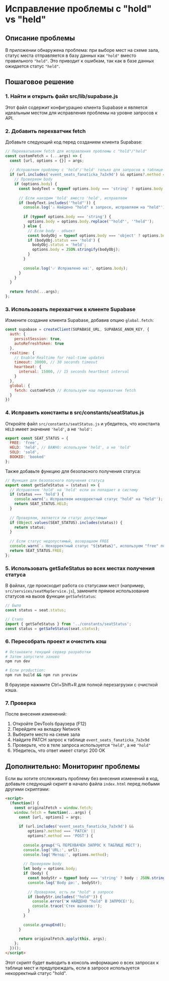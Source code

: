 # Исправление проблемы с "hold" vs "held"

## Описание проблемы

В приложении обнаружена проблема: при выборе мест на схеме зала, статус места отправляется в базу данных как `"hold"` вместо правильного `"held"`. Это приводит к ошибкам, так как в базе данных ожидается статус `"held"`.

## Пошаговое решение

### 1. Найти и открыть файл src/lib/supabase.js

Этот файл содержит конфигурацию клиента Supabase и является идеальным местом для исправления проблемы на уровне запросов к API.

### 2. Добавить перехватчик fetch

Добавьте следующий код перед созданием клиента Supabase:

```javascript
// Перехватываем fetch для исправления проблемы с "hold"/"held"
const customFetch = (...args) => {
  const [url, options = {}] = args;
  
  // Исправляем проблему с 'hold'/'held' только для запросов к таблице мест
  if (url.includes('event_seats_fanaticka_7a3x9d') && options?.method === 'PATCH') {
    // Проверяем body
    if (options.body) {
      const bodyText = typeof options.body === 'string' ? options.body : JSON.stringify(options.body);
      
      // Если находим 'hold' вместо 'held', исправляем
      if (bodyText.includes('"hold"')) {
        console.log('⚠️ Найдено "hold" в запросе, исправляем на "held"');
        
        if (typeof options.body === 'string') {
          options.body = options.body.replace('"hold"', '"held"');
        } else {
          // Если body - объект
          const bodyObj = typeof options.body === 'object' ? options.body : JSON.parse(options.body);
          if (bodyObj.status === 'hold') {
            bodyObj.status = 'held';
            options.body = JSON.stringify(bodyObj);
          }
        }
        
        console.log('✅ Исправлено на:', options.body);
      }
    }
  }
  
  return fetch(...args);
};
```

### 3. Использовать перехватчик в клиенте Supabase

Измените создание клиента Supabase, добавив опцию `global.fetch`:

```javascript
const supabase = createClient(SUPABASE_URL, SUPABASE_ANON_KEY, {
  auth: {
    persistSession: true,
    autoRefreshToken: true
  },
  realtime: {
    // Enable Realtime for real-time updates
    timeout: 30000, // 30 seconds timeout
    heartbeat: {
      interval: 15000, // 15 seconds heartbeat interval
    }
  },
  global: {
    fetch: customFetch // Используем наш перехватчик fetch
  }
})
```

### 4. Исправить константы в src/constants/seatStatus.js

Откройте файл `src/constants/seatStatus.js` и убедитесь, что константа `HELD` имеет значение `'held'`, а не `'hold'`:

```javascript
export const SEAT_STATUS = {
  FREE: 'free',
  HELD: 'held', // ВАЖНО: используем 'held', а не 'hold'
  SOLD: 'sold',
  BOOKED: 'booked'
};
```

Также добавьте функцию для безопасного получения статуса:

```javascript
// Функция для безопасного получения статуса
export const getSafeStatus = (status) => {
  // Исправляем 'hold' на 'held' если он попадает в систему
  if (status === 'hold') {
    console.warn('⚠️ Исправляем некорректный статус "hold" на "held"');
    return SEAT_STATUS.HELD;
  }
  
  // Проверяем, является ли статус допустимым
  if (Object.values(SEAT_STATUS).includes(status)) {
    return status;
  }
  
  // Если статус недопустимый, возвращаем FREE
  console.warn(`⚠️ Некорректный статус "${status}", используем "free" по умолчанию`);
  return SEAT_STATUS.FREE;
};
```

### 5. Использовать getSafeStatus во всех местах получения статуса

В файлах, где происходит работа со статусами мест (например, `src/services/seatMapService.js`), замените прямое использование статусов на вызов функции `getSafeStatus`:

```javascript
// Было
const status = seat.status;

// Стало
import { getSafeStatus } from '../constants/seatStatus';
const status = getSafeStatus(seat.status);
```

### 6. Пересобрать проект и очистить кэш

```bash
# Остановите текущий сервер разработки
# Затем запустите заново
npm run dev

# Если production:
npm run build && npm run preview
```

В браузере нажмите Ctrl+Shift+R для полной перезагрузки с очисткой кэша.

### 7. Проверка

После внесения изменений:

1. Откройте DevTools браузера (F12)
2. Перейдите на вкладку Network
3. Выберите место на схеме зала
4. Найдите PATCH запрос к таблице `event_seats_fanaticka_7a3x9d`
5. Проверьте, что в теле запроса используется `"held"`, а не `"hold"`
6. Убедитесь, что ответ имеет статус 200 OK

## Дополнительно: Мониторинг проблемы

Если вы хотите отслеживать проблему без внесения изменений в код, добавьте следующий скрипт в начало файла `index.html` перед любыми другими скриптами:

```html
<script>
  (function() {
    const originalFetch = window.fetch;
    window.fetch = function(...args) {
      const [url, options] = args;
      
      if (url.includes('event_seats_fanaticka_7a3x9d') && 
          options?.method === 'PATCH' || 
          options?.method === 'POST') {
        
        console.group('🔍 ПЕРЕХВАЧЕН ЗАПРОС К ТАБЛИЦЕ МЕСТ');
        console.log('URL:', url);
        console.log('Метод:', options.method);
        
        // Проверяем body
        let body = options.body;
        if (body) {
          const bodyStr = typeof body === 'string' ? body : JSON.stringify(body);
          console.log('Body до:', bodyStr);
          
          // Проверяем, есть ли "hold" в запросе
          if (bodyStr.includes('"hold"')) {
            console.error('❌ НАЙДЕНО "hold" В ЗАПРОСЕ!');
            console.trace('Стек вызовов:');
          }
        }
        
        console.groupEnd();
      }
      
      return originalFetch.apply(this, args);
    };
  })();
</script>
```

Этот скрипт будет выводить в консоль информацию о всех запросах к таблице мест и предупреждать, если в запросе используется некорректный статус "hold".